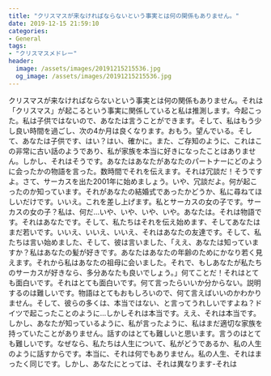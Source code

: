 ```yaml
---
title: "クリスマスが来なければならないという事実とは何の関係もありません。"
date: 2019-12-15 21:59:10
categories:
- General
tags:
- "クリスマスメドレー"
header:
  image: /assets/images/20191215215536.jpg
  og_image: /assets/images/20191215215536.jpg
---
```


クリスマスが来なければならないという事実とは何の関係もありません。それは「クリスマス」が起こるという事実に関係していると私は推測します。今起こった。私は子供ではないので、あなたは言うことができます。そして、私はもう少し良い時間を過ごし、次の4か月は良くなります。おもう。望んでいる。そして、あなたは子供です、はい？はい、確かに。また、ご存知のように、これはこの非常に古い話のようであり、私が家族を本当に好きになったことはありません。しかし、それはそうです。あなたはあなたがあなたのパートナーにどのように会ったかの物語を言った。数時間でそれを伝えます。それは冗談だ！そうですよ。さて、サーカスを出た2001年に始めましょう。いや、冗談だよ。何が起こったのか知っています。それがあなたの結婚式であったかどうか、私に尋ねてほしいだけです。いいえ。これを差し上げます。私とサーカスの女の子です。サーカスの女の子？私は、何だ…いや、いや、いや、いや。あなたは。それは物語です。それはあなたです。そして、私たちはそれを伝え始めます、そしてあなたはまだ若いです。いいえ、いいえ、いいえ、それはあなたの友達です。そして、私たちは言い始めました、そして、彼は言いました、「ええ、あなたは知っていますか？私はあなたの髪が好きです。あなたはあなたの年齢のためにかなり若く見えます。それから私はあなたの祖母に会いました。それで、もしあなたが私たちのサーカスが好きなら、多分あなたも良いでしょう。」何てことだ！それはとても面白いです。それはとても面白いです。何て言ったらいいか分からない。説明するのは難しいです。物語はとてもおもしろいので、何て言えばいいのかわかりません。そして、彼らの多くは、本当ではない、と言ってうれしいですよね？ドイツで起こったことのように…しかしそれは本当です。ええ、それは本当です。しかし、あなたが知っているように、私が言ったように、私はまだ適切な家族を持っていたことがありません。話すのはとても難しいと思います。言うのはとても難しいです。なぜなら、私たちは人生について、私がどうであるか、私の人生のように話すからです。本当に、それは何でもありません。私の人生、それはまったく同じです。しかし、あなたにとっては、それは異なります-それは
